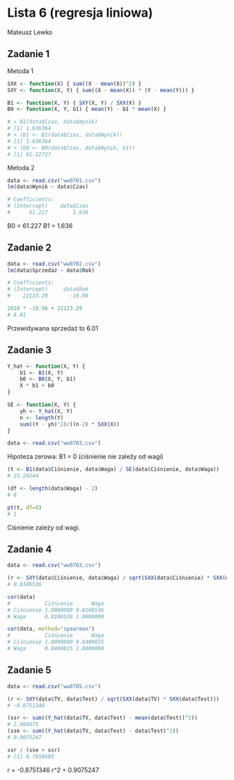 # Lista 6 (regresja liniowa)

Mateusz Lewko

## Zadanie 1

Metoda 1

```R
SXX <- function(X) { sum((X - mean(X))^2) }
SXY <- function(X, Y) { sum((X - mean(X)) * (Y - mean(Y))) }

B1 <- function(X, Y) { SXY(X, Y) / SXX(X) }
B0 <- function(X, Y, b1) { mean(Y) - b1 * mean(X) }

# > B1(data$Czas, data$Wynik)
# [1] 1.636364
# > (b1 <- B1(data$Czas, data$Wynik))
# [1] 1.636364
# > (b0 <- B0(data$Czas, data$Wynik, b1))
# [1] 61.22727
```

Metoda 2

```R
data <- read.csv("ww0701.csv")
lm(data$Wynik ~ data$Czas)

# Coefficients:
# (Intercept)    data$Czas  
#      61.227        1.636 
```

B0 = 61.227
B1 = 1.636

## Zadanie 2

```R
data <- read.csv("ww0702.csv")
lm(data$Sprzedaż ~ data$Rok)

# Coefficients:
# (Intercept)     data$Rok  
#    22123.29       -10.96

2018 * -10.96 + 22123.29
# 6.01
```

Przewidywana sprzedaż to 6.01

## Zadanie 3

```R
Y_hat <- function(X, Y) {
    b1 <- B1(X, Y)
    b0 <- B0(X, Y, b1)
    X * b1 + b0
}

SE <- function(X, Y) {
    yh <- Y_hat(X, Y)
    n <- length(Y)
    sum((Y - yh)^2)/((n-2) * SXX(X))
}

data <- read.csv("ww0703.csv")
```

Hipoteza zerowa: B1 = 0 (ciśnienie nie zależy od wagi)

```R
(t <- B1(data$Ciśnienie, data$Waga) / SE(data$Ciśnienie, data$Waga))
# 25.24244

(df <- length(data$Waga) - 2)
# 8

pt(t, df=8)
# 1
```

Ciśnienie zależy od wagi.

## Zadanie 4

```R
data <- read.csv("ww0703.csv")

(r <- SXY(data$Ciśnienie, data$Waga) / sqrt(SXX(data$Ciśnienie) * SXX(data$Waga)))
# 0.8106536

cor(data)
#           Ciśnienie      Waga
# Ciśnienie 1.0000000 0.8106536
# Waga      0.8106536 1.0000000

cor(data, method="spearman")
#           Ciśnienie      Waga
# Ciśnienie 1.0000000 0.8409825
# Waga      0.8409825 1.0000000
```

## Zadanie 5

```R
data <- read.csv("ww0705.csv")

(r <- SXY(data$TV, data$Test) / sqrt(SXX(data$TV) * SXX(data$Test)))
# -0.8751346

(ssr <- sum((Y_hat(data$TV, data$Test) - mean(data$Test))^2))
# 2.968475
(sse <- sum((Y_hat(data$TV, data$Test) - data$Test)^2))
# 0.9075247

ssr / (sse + ssr)
# [1] 0.7658605
```

r = -0.8751346
r^2 = 0.9075247
